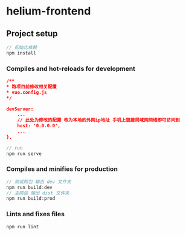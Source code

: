 # helium-frontend

## Project setup

```js
// 初始化依赖
npm install
```

### Compiles and hot-reloads for development

```json
/**
* 跑项目前修改相关配置
* vue.config.js
*/

devServer: 
	...
	// 此处为修改的配置 改为本地的外网ip地址 手机上链接局域网网络即可访问到
    host: '0.0.0.0',
	...
},
```

~~~js
// run
npm run serve
~~~



### Compiles and minifies for production

```js
// 测试网包 输出 dev 文件夹
npm run build:dev
// 主网包 输出 dist 文件夹
npm run build:prod
```



### Lints and fixes files

```
npm run lint
```
